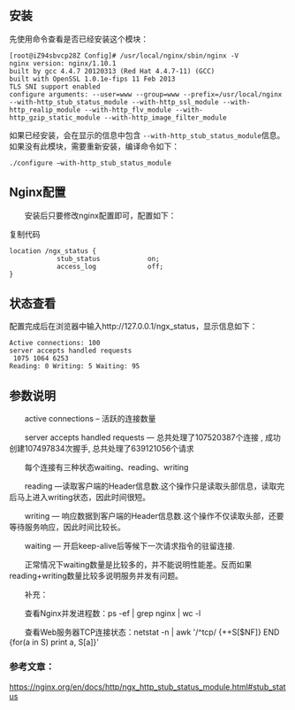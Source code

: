 ## 安装
先使用命令查看是否已经安装这个模块：

```
[root@iZ94sbvcp28Z Config]# /usr/local/nginx/sbin/nginx -V
nginx version: nginx/1.10.1
built by gcc 4.4.7 20120313 (Red Hat 4.4.7-11) (GCC)
built with OpenSSL 1.0.1e-fips 11 Feb 2013
TLS SNI support enabled
configure arguments: --user=www --group=www --prefix=/usr/local/nginx --with-http_stub_status_module --with-http_ssl_module --with-http_realip_module --with-http_flv_module --with-http_gzip_static_module --with-http_image_filter_module
```

如果已经安装，会在显示的信息中包含 `--with-http_stub_status_module`信息。如果没有此模块，需要重新安装，编译命令如下：

```
./configure –with-http_stub_status_module
```


## Nginx配置

　　安装后只要修改nginx配置即可，配置如下：

复制代码
```
location /ngx_status {
            stub_status            on;
            access_log             off;
}
```


## 状态查看

配置完成后在浏览器中输入http://127.0.0.1/ngx_status，显示信息如下：

    Active connections: 100 
    server accepts handled requests
     1075 1064 6253 
    Reading: 0 Writing: 5 Waiting: 95 

## 参数说明

　　active connections – 活跃的连接数量

　　server accepts handled requests — 总共处理了107520387个连接 , 成功创建107497834次握手, 总共处理了639121056个请求

　　每个连接有三种状态waiting、reading、writing

　　reading —读取客户端的Header信息数.这个操作只是读取头部信息，读取完后马上进入writing状态，因此时间很短。

　　writing — 响应数据到客户端的Header信息数.这个操作不仅读取头部，还要等待服务响应，因此时间比较长。

　　waiting — 开启keep-alive后等候下一次请求指令的驻留连接.

　　正常情况下waiting数量是比较多的，并不能说明性能差。反而如果reading+writing数量比较多说明服务并发有问题。

 

　　补充：

　　查看Nginx并发进程数：ps -ef | grep nginx | wc -l

　　查看Web服务器TCP连接状态：netstat -n | awk '/^tcp/ {++S[$NF]} END {for(a in S) print a, S[a]}'

### 参考文章：

https://nginx.org/en/docs/http/ngx_http_stub_status_module.html#stub_status


